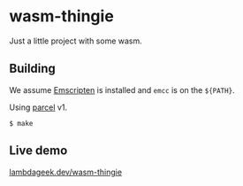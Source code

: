 # wasm-thingie

Just a little project with some wasm.

## Building

We assume [Emscripten](https://emscripten.org/) is installed and `emcc` is on the `${PATH}`.

Using [parcel](https://parceljs.org) v1.

```console
$ make
```

## Live demo

[lambdageek.dev/wasm-thingie](https://lambdageek.dev/wasm-thingie/index.html)
